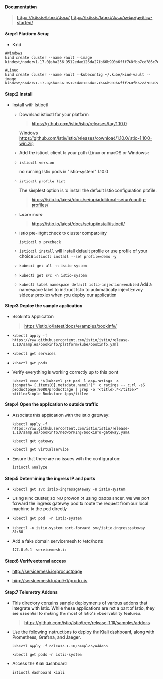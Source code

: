 #### Documentation
> https://istio.io/latest/docs/
> https://istio.io/latest/docs/setup/getting-started/

#### Step:1 Platform Setup
- Kind

```
#Windows
kind create cluster --name vault --image kindest/node:v1.17.0@sha256:9512edae126da271b66b990b6fff768fbb7cd786c7d39e86bdf55906352fdf62

#Linux
kind create cluster --name vault --kubeconfig ~/.kube/kind-vault --image kindest/node:v1.17.0@sha256:9512edae126da271b66b990b6fff768fbb7cd786c7d39e86bdf55906352fdf62
```

#### Step:2 Install
- Install with Istioctl
 
  - Download istioctl for your platform 
    > https://github.com/istio/istio/releases/tag/1.10.0
    
    Windows
    https://github.com/istio/istio/releases/download/1.10.0/istio-1.10.0-win.zip
  
  - Add the istioctl client to your path (Linux or macOS or Windows):
  
  - `istioctl version`
  
     no running Istio pods in "istio-system"
     1.10.0

  - `istioctl profile list`

     The simplest option is to install the default Istio configuration profile.
     > https://istio.io/latest/docs/setup/additional-setup/config-profiles/
     
  - Learn more 
    > https://istio.io/latest/docs/setup/install/istioctl/

  - Istio pre-lifght check to cluster compatbility
  
    `istioctl x precheck`

  - `istioctl install` will install default profile or use profile of your choice `istioctl install --set profile=demo -y`

  - `kubectl get all -n istio-system`

  - `kubectl get svc -n istio-system`
  
  - `kubectl label namespace default istio-injection=enabled` Add a namespace label to instruct Istio to automatically inject Envoy sidecar proxies when you deploy our application


#### Step:3 Deploy the sample application

- Bookinfo Application
  > https://istio.io/latest/docs/examples/bookinfo/
  
- `kubectl apply -f https://raw.githubusercontent.com/istio/istio/release-1.10/samples/bookinfo/platform/kube/bookinfo.yaml`

- `kubectl get services`

- `kubectl get pods`

- Verify everything is working correctly up to this point

  `kubectl exec "$(kubectl get pod -l app=ratings -o jsonpath='{.items[0].metadata.name}')" -c ratings -- curl -sS productpage:9080/productpage | grep -o "<title>.*</title>"<title>Simple Bookstore App</title>`

#### Step:4 Open the application to outside traffic

- Associate this application with the Istio gateway: 

  `kubectl apply -f https://raw.githubusercontent.com/istio/istio/release-1.10/samples/bookinfo/networking/bookinfo-gateway.yaml`

  `kubectl get gateway`

  `kubectl get virtualservice`

- Ensure that there are no issues with the configuration:

  `istioctl analyze`

#### Step:5 Determining the ingress IP and ports

 - `kubectl get svc istio-ingressgateway -n istio-system`

 -  Using kind cluster, so NO provion of using loadbalancer. We will port forward the ingress gateway pod to route the request from our local machine to the pod directly
 
 - `kubectl get pod  -n istio-system`
 
 - `kubectl -n istio-system port-forward svc/istio-ingressgateway  80:80`

 - Add  a fake domain servicemesh to /etc/hosts
 
   `127.0.0.1  servicemesh.io`

#### Step:6 Verify external access

- http://servicemesh.io/productpage

- http://servicemesh.io/api/v1/products

#### Step:7 Telemetry Addons

- This directory contains sample deployments of various addons that integrate with Istio. While these applications are not a part of Istio, they are essential to making the most of Istio's observability features.
  
  >https://github.com/istio/istio/tree/release-1.10/samples/addons

- Use the following instructions to deploy the Kiali dashboard, along with Prometheus, Grafana, and Jaeger.

  `kubectl apply -f release-1.10/samples/addons`

  `kubectl get pods -n istio-system`

- Access the Kiali dashboard

  `istioctl dashboard kiali`

